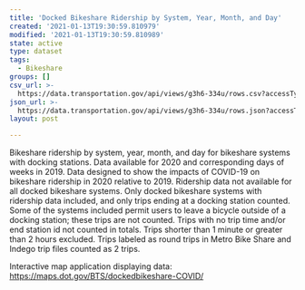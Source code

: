 ```yaml
---
title: 'Docked Bikeshare Ridership by System, Year, Month, and Day'
created: '2021-01-13T19:30:59.810979'
modified: '2021-01-13T19:30:59.810989'
state: active
type: dataset
tags:
  - Bikeshare
groups: []
csv_url: >-
  https://data.transportation.gov/api/views/g3h6-334u/rows.csv?accessType=DOWNLOAD
json_url: >-
  https://data.transportation.gov/api/views/g3h6-334u/rows.json?accessType=DOWNLOAD
layout: post

---
```

Bikeshare ridership by system, year, month, and day for bikeshare systems with docking stations. Data available for 2020 and corresponding days of weeks in 2019. Data designed to show the impacts of COVID-19 on bikeshare ridership in 2020 relative to 2019. Ridership data not available for all docked bikeshare systems. Only docked bikeshare systems with ridership data included, and only trips ending at a docking station counted. Some of the systems included permit users to leave a bicycle outside of a docking station; these trips are not counted. Trips with no trip time and/or end station id not counted in totals. Trips shorter than 1 minute or greater than 2 hours excluded.  Trips labeled as round trips in Metro Bike Share and Indego trip files counted as 2 trips. 

Interactive map application displaying data: https://maps.dot.gov/BTS/dockedbikeshare-COVID/
